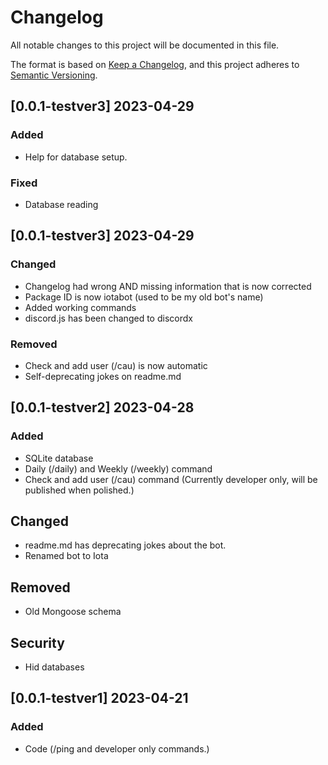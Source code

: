 # Changelog

All notable changes to this project will be documented in this file.

The format is based on [Keep a Changelog](https://keepachangelog.com/en/1.0.0/),
and this project adheres to [Semantic Versioning](https://semver.org/spec/v2.0.0.html).

## [0.0.1-testver3] 2023-04-29

### Added

- Help for database setup.

### Fixed

- Database reading

## [0.0.1-testver3] 2023-04-29

### Changed

- Changelog had wrong AND missing information that is now corrected
- Package ID is now iotabot (used to be my old bot's name)
- Added working commands
- discord.js has been changed to discordx

### Removed

- Check and add user (/cau) is now automatic
- Self-deprecating jokes on readme.md

## [0.0.1-testver2] 2023-04-28

### Added

- SQLite database
- Daily (/daily) and Weekly (/weekly) command
- Check and add user (/cau) command (Currently developer only, will be published when polished.)

## Changed

- readme.md has deprecating jokes about the bot.
- Renamed bot to Iota

## Removed

- Old Mongoose schema

## Security

- Hid databases

## [0.0.1-testver1] 2023-04-21

### Added

- Code (/ping and developer only commands.)

